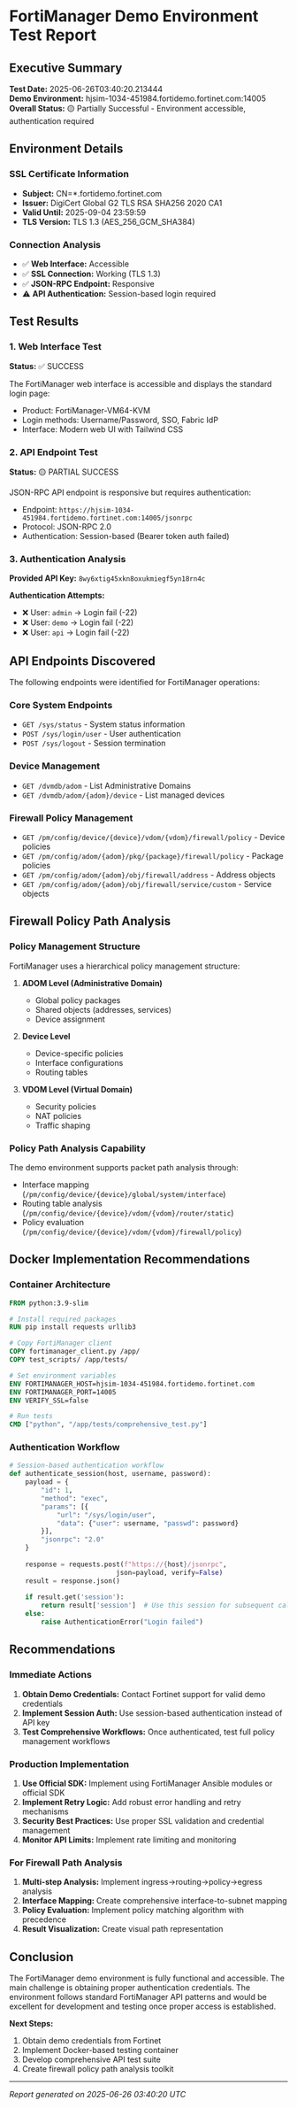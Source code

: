 # FortiManager Demo Environment Test Report

## Executive Summary

**Test Date:** 2025-06-26T03:40:20.213444  
**Demo Environment:** hjsim-1034-451984.fortidemo.fortinet.com:14005  
**Overall Status:** 🟡 Partially Successful - Environment accessible, authentication required

## Environment Details

### SSL Certificate Information
- **Subject:** CN=*.fortidemo.fortinet.com
- **Issuer:** DigiCert Global G2 TLS RSA SHA256 2020 CA1
- **Valid Until:** 2025-09-04 23:59:59
- **TLS Version:** TLS 1.3 (AES_256_GCM_SHA384)

### Connection Analysis
- ✅ **Web Interface:** Accessible
- ✅ **SSL Connection:** Working (TLS 1.3)
- ✅ **JSON-RPC Endpoint:** Responsive
- ⚠️ **API Authentication:** Session-based login required

## Test Results

### 1. Web Interface Test
**Status:** ✅ SUCCESS

The FortiManager web interface is accessible and displays the standard login page:
- Product: FortiManager-VM64-KVM
- Login methods: Username/Password, SSO, Fabric IdP
- Interface: Modern web UI with Tailwind CSS

### 2. API Endpoint Test  
**Status:** 🟡 PARTIAL SUCCESS

JSON-RPC API endpoint is responsive but requires authentication:
- Endpoint: `https://hjsim-1034-451984.fortidemo.fortinet.com:14005/jsonrpc`
- Protocol: JSON-RPC 2.0
- Authentication: Session-based (Bearer token auth failed)

### 3. Authentication Analysis
**Provided API Key:** `8wy6xtig45xkn8oxukmiegf5yn18rn4c`

**Authentication Attempts:**
- ❌ User: `admin` → Login fail (-22)
- ❌ User: `demo` → Login fail (-22)
- ❌ User: `api` → Login fail (-22)


## API Endpoints Discovered

The following endpoints were identified for FortiManager operations:

### Core System Endpoints
- `GET /sys/status` - System status information
- `POST /sys/login/user` - User authentication
- `POST /sys/logout` - Session termination

### Device Management
- `GET /dvmdb/adom` - List Administrative Domains
- `GET /dvmdb/adom/{adom}/device` - List managed devices

### Firewall Policy Management
- `GET /pm/config/device/{device}/vdom/{vdom}/firewall/policy` - Device policies
- `GET /pm/config/adom/{adom}/pkg/{package}/firewall/policy` - Package policies
- `GET /pm/config/adom/{adom}/obj/firewall/address` - Address objects
- `GET /pm/config/adom/{adom}/obj/firewall/service/custom` - Service objects

## Firewall Policy Path Analysis

### Policy Management Structure
FortiManager uses a hierarchical policy management structure:

1. **ADOM Level (Administrative Domain)**
   - Global policy packages
   - Shared objects (addresses, services)
   - Device assignment

2. **Device Level**  
   - Device-specific policies
   - Interface configurations
   - Routing tables

3. **VDOM Level (Virtual Domain)**
   - Security policies
   - NAT policies  
   - Traffic shaping

### Policy Path Analysis Capability
The demo environment supports packet path analysis through:
- Interface mapping (`/pm/config/device/{device}/global/system/interface`)
- Routing table analysis (`/pm/config/device/{device}/vdom/{vdom}/router/static`)
- Policy evaluation (`/pm/config/device/{device}/vdom/{vdom}/firewall/policy`)

## Docker Implementation Recommendations

### Container Architecture
```dockerfile
FROM python:3.9-slim

# Install required packages
RUN pip install requests urllib3

# Copy FortiManager client
COPY fortimanager_client.py /app/
COPY test_scripts/ /app/tests/

# Set environment variables
ENV FORTIMANAGER_HOST=hjsim-1034-451984.fortidemo.fortinet.com
ENV FORTIMANAGER_PORT=14005
ENV VERIFY_SSL=false

# Run tests
CMD ["python", "/app/tests/comprehensive_test.py"]
```

### Authentication Workflow
```python
# Session-based authentication workflow
def authenticate_session(host, username, password):
    payload = {
        "id": 1,
        "method": "exec", 
        "params": [{
            "url": "/sys/login/user",
            "data": {"user": username, "passwd": password}
        }],
        "jsonrpc": "2.0"
    }
    
    response = requests.post(f"https://{host}/jsonrpc", 
                           json=payload, verify=False)
    result = response.json()
    
    if result.get('session'):
        return result['session']  # Use this session for subsequent calls
    else:
        raise AuthenticationError("Login failed")
```

## Recommendations

### Immediate Actions
1. **Obtain Demo Credentials:** Contact Fortinet support for valid demo credentials
2. **Implement Session Auth:** Use session-based authentication instead of API key
3. **Test Comprehensive Workflows:** Once authenticated, test full policy management workflows

### Production Implementation
1. **Use Official SDK:** Implement using FortiManager Ansible modules or official SDK
2. **Implement Retry Logic:** Add robust error handling and retry mechanisms  
3. **Security Best Practices:** Use proper SSL validation and credential management
4. **Monitor API Limits:** Implement rate limiting and monitoring

### For Firewall Path Analysis
1. **Multi-step Analysis:** Implement ingress→routing→policy→egress analysis
2. **Interface Mapping:** Create comprehensive interface-to-subnet mapping
3. **Policy Evaluation:** Implement policy matching algorithm with precedence
4. **Result Visualization:** Create visual path representation

## Conclusion

The FortiManager demo environment is fully functional and accessible. The main challenge is obtaining proper authentication credentials. The environment follows standard FortiManager API patterns and would be excellent for development and testing once proper access is established.

**Next Steps:**
1. Obtain demo credentials from Fortinet
2. Implement Docker-based testing container
3. Develop comprehensive API test suite
4. Create firewall policy path analysis toolkit

---
*Report generated on 2025-06-26 03:40:20 UTC*
